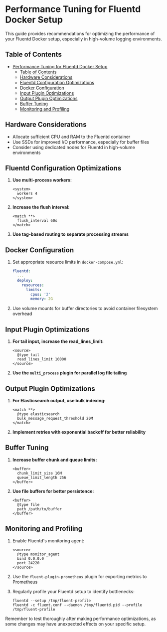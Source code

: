 # Performance Tuning for Fluentd Docker Setup

This guide provides recommendations for optimizing the performance of your Fluentd Docker setup, especially in high-volume logging environments.

## Table of Contents

- [Performance Tuning for Fluentd Docker Setup](#performance-tuning-for-fluentd-docker-setup)
  - [Table of Contents](#table-of-contents)
  - [Hardware Considerations](#hardware-considerations)
  - [Fluentd Configuration Optimizations](#fluentd-configuration-optimizations)
  - [Docker Configuration](#docker-configuration)
  - [Input Plugin Optimizations](#input-plugin-optimizations)
  - [Output Plugin Optimizations](#output-plugin-optimizations)
  - [Buffer Tuning](#buffer-tuning)
  - [Monitoring and Profiling](#monitoring-and-profiling)

## Hardware Considerations

- Allocate sufficient CPU and RAM to the Fluentd container
- Use SSDs for improved I/O performance, especially for buffer files
- Consider using dedicated nodes for Fluentd in high-volume environments

## Fluentd Configuration Optimizations

1. **Use multi-process workers:**

   ```
   <system>
     workers 4
   </system>
   ```

2. **Increase the flush interval:**

   ```
   <match **>
     flush_interval 60s
   </match>
   ```

3. **Use tag-based routing to separate processing streams**

## Docker Configuration

1. Set appropriate resource limits in `docker-compose.yml`:

   ```yaml
   fluentd:
     ...
     deploy:
       resources:
         limits:
           cpus: '2'
           memory: 2G
   ```

2. Use volume mounts for buffer directories to avoid container filesystem overhead

## Input Plugin Optimizations

1. **For tail input, increase the read_lines_limit:**

   ```
   <source>
     @type tail
     read_lines_limit 10000
   </source>
   ```

2. **Use the `multi_process` plugin for parallel log file tailing**

## Output Plugin Optimizations

1. **For Elasticsearch output, use bulk indexing:**

   ```
   <match **>
     @type elasticsearch
     bulk_message_request_threshold 20M
   </match>
   ```

2. **Implement retries with exponential backoff for better reliability**

## Buffer Tuning

1. **Increase buffer chunk and queue limits:**

   ```
   <buffer>
     chunk_limit_size 16M
     queue_limit_length 256
   </buffer>
   ```

2. **Use file buffers for better persistence:**
   ```
   <buffer>
     @type file
     path /path/to/buffer
   </buffer>
   ```

## Monitoring and Profiling

1. Enable Fluentd's monitoring agent:

   ```
   <source>
     @type monitor_agent
     bind 0.0.0.0
     port 24220
   </source>
   ```

2. Use the `fluent-plugin-prometheus` plugin for exporting metrics to Prometheus

3. Regularly profile your Fluentd setup to identify bottlenecks:
   ```
   fluentd --setup /tmp/fluent-profile
   fluentd -c fluent.conf --daemon /tmp/fluentd.pid --profile /tmp/fluent-profile
   ```

Remember to test thoroughly after making performance optimizations, as some changes may have unexpected effects on your specific setup.
